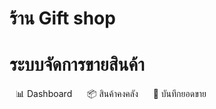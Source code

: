 # ร้าน Gift shop
<!DOCTYPE html>
<html lang="th">
<head>
  <meta charset="UTF-8">
  <title>ระบบขายสินค้า</title>
  <style>
    nav a { margin: 10px; cursor: pointer; }
    section { display: none; margin-top: 20px; }
    section.active { display: block; }
  </style>
</head>
<body>
  <h1>ระบบจัดการขายสินค้า</h1>
  <nav>
    <a onclick="showSection('dashboard')">📊 Dashboard</a>
    <a onclick="showSection('stock')">📦 สินค้าคงคลัง</a>
    <a onclick="showSection('sales')">📝 บันทึกยอดขาย</a>
  </nav>

  <!-- Dashboard -->
  <section id="dashboard">
    <h2>ยอดขายรวมทั้งหมด</h2>
    <p id="totalSales">กำลังโหลด...</p>
  </section>

  <!-- Stock -->
  <section id="stock">
    <h2>รายการสินค้าคงคลัง</h2>
    <ul id="stockList">กำลังโหลด...</ul>
  </section>

  <!-- Sales Form -->
  <section id="sales">
    <h2>บันทึกยอดขาย</h2>
    <form id="saleForm">
      <label>สินค้า:</label><br>
      <input type="text" name="product" required><br>
      <label>จำนวน:</label><br>
      <input type="number" name="quantity" required><br>
      <label>ราคาต่อหน่วย:</label><br>
      <input type="number" name="price" required><br><br>
      <button type="submit">บันทึก</button>
    </form>
    <p id="response"></p>
  </section>

  <script>
    function showSection(id) {
      document.querySelectorAll('section').forEach(s => s.classList.remove('active'));
      document.getElementById(id).classList.add('active');
    }

    // เรียกข้อมูลยอดขายรวมจาก Google Apps Script
    fetch('https://script.google.com/macros/s/YOUR_SCRIPT_ID/exec?action=totalSales')
      .then(res => res.text())
      .then(data => document.getElementById('totalSales').innerText = data);

    // เรียกข้อมูล Stock
    fetch('https://script.google.com/macros/s/YOUR_SCRIPT_ID/exec?action=stock')
      .then(res => res.json())
      .then(data => {
        const list = document.getElementById('stockList');
        list.innerHTML = '';
        data.forEach(item => {
          const li = document.createElement('li');
          li.textContent = `${item.name} - ${item.quantity} ชิ้น`;
          list.appendChild(li);
        });
      });

    // บันทึกยอดขาย
    document.getElementById('saleForm').addEventListener('submit', function(e) {
      e.preventDefault();
      const formData = new FormData(e.target);
      const data = {
        product: formData.get('product'),
        quantity: formData.get('quantity'),
        price: formData.get('price')
      };

      fetch('https://script.google.com/macros/s/YOUR_SCRIPT_ID/exec', {
        method: 'POST',
        body: JSON.stringify(data),
        headers: { 'Content-Type': 'application/json' }
      })
      .then(res => res.text())
      .then(text => {
        document.getElementById('response').innerText = text;
        e.target.reset();
      });
    });

    // เริ่มต้นแสดง Dashboard
    showSection('dashboard');
  </script>
</body>
</html>